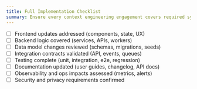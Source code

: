 ```yaml
---
title: Full Implementation Checklist
summary: Ensure every context engineering engagement covers required system areas.
---
```


- [ ] Frontend updates addressed (components, state, UX)
- [ ] Backend logic covered (services, APIs, workers)
- [ ] Data model changes reviewed (schemas, migrations, seeds)
- [ ] Integration contracts validated (API, events, queues)
- [ ] Testing complete (unit, integration, e2e, regression)
- [ ] Documentation updated (user guides, changelog, API docs)
- [ ] Observability and ops impacts assessed (metrics, alerts)
- [ ] Security and privacy requirements confirmed
